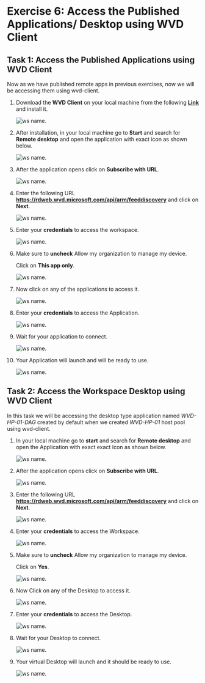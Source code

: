 # **Exercise 6: Access the Published Applications/ Desktop using WVD Client**

## **Task 1: Access the Published Applications using WVD Client**

Now as we have published remote apps in previous exercises, now we will be accessing them using wvd-client.


1. Download the **WVD Client** on your local machine from the following [**Link**](https://docs.microsoft.com/en-us/azure/virtual-desktop/connect-windows-7-and-10) and install it.
   
   ![ws name.](media/50.png)
   
   
2. After installation, in your local machine go to **Start** and search for **Remote desktop** and open the application with exact icon as shown below.

   ![ws name.](media/51.png)
   
   
3. After the application opens click on **Subscribe with URL**.

   ![ws name.](media/52.png)
  
  
4. Enter the following URL **https://rdweb.wvd.microsoft.com/api/arm/feeddiscovery** and click on **Next**.

   ![ws name.](media/53.png)
   
   
5. Enter your **credentials** to access the workspace.

   ![ws name.](media/54.png)
   
   
6. Make sure to **uncheck** Allow my organization to manage my device.

   Click on **This app only**.

   ![ws name.](media/55.png)
   
   
7. Now click on any of the applications to access it.

   ![ws name.](media/56.png)
   

8. Enter your **credentials** to access the Application.

   ![ws name.](media/57.png)
   

9. Wait for your application to connect.

   ![ws name.](media/58.png)
   

10. Your Application will launch and will be ready to use.

    ![ws name.](media/59.png)
    
    

## **Task 2: Access the Workspace Desktop using WVD Client**

In this task we will be accessing the desktop type application named *WVD-HP-01-DAG* created by default when we created *WVD-HP-01* host pool using wvd-client.

1. In your local machine go to **start** and search for **Remote desktop** and open the Application with exact exact Icon as shown below.

   ![ws name.](media/51.png)


2. After the application opens click on **Subscribe with URL**.

   ![ws name.](media/52.png)
  
  
3. Enter the following URL **https://rdweb.wvd.microsoft.com/api/arm/feeddiscovery** and click on **Next**.

   ![ws name.](media/53.png)
   
   
4. Enter your **credentials** to access the Workspace.

   ![ws name.](media/54.png)
   
   
5. Make sure to **uncheck** Allow my organization to manage my device.

   Click on **Yes**.

   ![ws name.](media/55.png)
   
   
6. Now Click on any of the Desktop to access it.

   ![ws name.](media/60.png)
   

8. Enter your **credentials** to access the Desktop.

   ![ws name.](media/61.png)
   

9. Wait for your Desktop to connect.

   ![ws name.](media/62.png)
   

10. Your virtual Desktop will launch and it should be ready to use.
        
    ![ws name.](media/63.png)   
     
    
